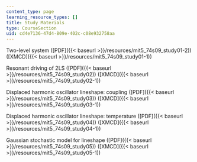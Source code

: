 ```yaml
---
content_type: page
learning_resource_types: []
title: Study Materials
type: CourseSection
uid: cd4e7136-47d4-809e-402c-c08e932758aa
---
```


Two-level system ([PDF]({{< baseurl >}}/resources/mit5_74s09_study01-2)) ([XMCD]({{< baseurl >}}/resources/mit5_74s09_study01-1))

Resonant driving of 2LS ([PDF]({{< baseurl >}}/resources/mit5_74s09_study02)) ([XMCD]({{< baseurl >}}/resources/mit5_74s09_study02-1))

Displaced harmonic oscillator lineshape: coupling ([PDF]({{< baseurl >}}/resources/mit5_74s09_study03)) ([XMCD]({{< baseurl >}}/resources/mit5_74s09_study03-1))

Displaced harmonic oscillator lineshape: temperature ([PDF]({{< baseurl >}}/resources/mit5_74s09_study04)) ([XMCD]({{< baseurl >}}/resources/mit5_74s09_study04-1))

Gaussian stochastic model for lineshape ([PDF]({{< baseurl >}}/resources/mit5_74s09_study05)) ([XMCD]({{< baseurl >}}/resources/mit5_74s09_study05-1))